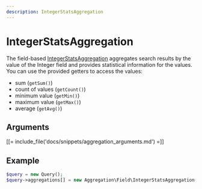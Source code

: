```yaml
---
description: IntegerStatsAggregation
---
```


# IntegerStatsAggregation

The field-based [IntegerStatsAggregation](/api/php_api/php_api_reference/classes/Ibexa-Contracts-Core-Repository-Values-Content-Query-Aggregation-Field-IntegerStatsAggregation.html) aggregates search results by the value of the Integer field and provides statistical information for the values. You can use the provided getters to access the values:

- sum (`getSum()`)
- count of values (`getCount()`)
- minimum value (`getMin()`)
- maximum value (`getMax()`)
- average (`getAvg()`)

## Arguments

[[= include_file('docs/snippets/aggregation_arguments.md') =]]

## Example

``` php
$query = new Query();
$query->aggregations[] = new Aggregation\Field\IntegerStatsAggregation('integer', 'product', 'amount');
```
